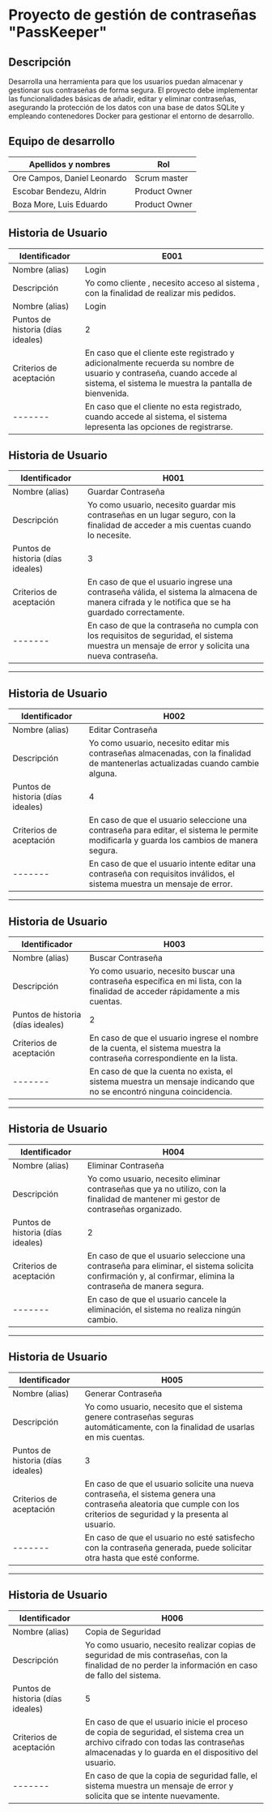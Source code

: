 # Proyecto de gestión de contraseñas "PassKeeper"
## Descripción
Desarrolla una herramienta para que los usuarios puedan almacenar y gestionar sus contraseñas de forma segura. El proyecto debe implementar las funcionalidades básicas de añadir, editar y eliminar contraseñas, asegurando la protección de los datos con una base de datos SQLite y empleando contenedores Docker para gestionar el entorno de desarrollo.
## Equipo de desarrollo
| Apellidos y nombres | Rol |
|---------------------|-----|
| Ore Campos, Daniel Leonardo | Scrum master |
| Escobar Bendezu, Aldrin | Product Owner |
| Boza More, Luis Eduardo | Product Owner |

## Historia de Usuario
| Identificador | E001 |
|---------------------|-----|
| Nombre (alias) | Login |
| Descripción | Yo como cliente , necesito acceso al sistema , con la finalidad de realizar mis pedidos. |
| Nombre (alias) | Login |
| Puntos de historia (días ideales) | 2 |
| Criterios de aceptación | En caso que el cliente este registrado y adicionalmente recuerda su nombre de usuario y contraseña, cuando accede al sistema, el sistema le muestra la pantalla de bienvenida. |
| ------- | En caso que el cliente no esta registrado, cuando accede al sistema, el sistema lepresenta las opciones de registrarse. |


## Historia de Usuario
| Identificador | H001 |
|---------------------|-----|
| Nombre (alias) | Guardar Contraseña |
| Descripción | Yo como usuario, necesito guardar mis contraseñas en un lugar seguro, con la finalidad de acceder a mis cuentas cuando lo necesite. |
| Puntos de historia (días ideales) | 3 |
| Criterios de aceptación | En caso de que el usuario ingrese una contraseña válida, el sistema la almacena de manera cifrada y le notifica que se ha guardado correctamente. |
| ------- | En caso de que la contraseña no cumpla con los requisitos de seguridad, el sistema muestra un mensaje de error y solicita una nueva contraseña. |

---

## Historia de Usuario
| Identificador | H002 |
|---------------------|-----|
| Nombre (alias) | Editar Contraseña |
| Descripción | Yo como usuario, necesito editar mis contraseñas almacenadas, con la finalidad de mantenerlas actualizadas cuando cambie alguna. |
| Puntos de historia (días ideales) | 4 |
| Criterios de aceptación | En caso de que el usuario seleccione una contraseña para editar, el sistema le permite modificarla y guarda los cambios de manera segura. |
| ------- | En caso de que el usuario intente editar una contraseña con requisitos inválidos, el sistema muestra un mensaje de error. |

---

## Historia de Usuario
| Identificador | H003 |
|---------------------|-----|
| Nombre (alias) | Buscar Contraseña |
| Descripción | Yo como usuario, necesito buscar una contraseña específica en mi lista, con la finalidad de acceder rápidamente a mis cuentas. |
| Puntos de historia (días ideales) | 2 |
| Criterios de aceptación | En caso de que el usuario ingrese el nombre de la cuenta, el sistema muestra la contraseña correspondiente en la lista. |
| ------- | En caso de que la cuenta no exista, el sistema muestra un mensaje indicando que no se encontró ninguna coincidencia. |

---

## Historia de Usuario
| Identificador | H004 |
|---------------------|-----|
| Nombre (alias) | Eliminar Contraseña |
| Descripción | Yo como usuario, necesito eliminar contraseñas que ya no utilizo, con la finalidad de mantener mi gestor de contraseñas organizado. |
| Puntos de historia (días ideales) | 2 |
| Criterios de aceptación | En caso de que el usuario seleccione una contraseña para eliminar, el sistema solicita confirmación y, al confirmar, elimina la contraseña de manera segura. |
| ------- | En caso de que el usuario cancele la eliminación, el sistema no realiza ningún cambio. |

---

## Historia de Usuario
| Identificador | H005 |
|---------------------|-----|
| Nombre (alias) | Generar Contraseña |
| Descripción | Yo como usuario, necesito que el sistema genere contraseñas seguras automáticamente, con la finalidad de usarlas en mis cuentas. |
| Puntos de historia (días ideales) | 3 |
| Criterios de aceptación | En caso de que el usuario solicite una nueva contraseña, el sistema genera una contraseña aleatoria que cumple con los criterios de seguridad y la presenta al usuario. |
| ------- | En caso de que el usuario no esté satisfecho con la contraseña generada, puede solicitar otra hasta que esté conforme. |

---

## Historia de Usuario
| Identificador | H006 |
|---------------------|-----|
| Nombre (alias) | Copia de Seguridad |
| Descripción | Yo como usuario, necesito realizar copias de seguridad de mis contraseñas, con la finalidad de no perder la información en caso de fallo del sistema. |
| Puntos de historia (días ideales) | 5 |
| Criterios de aceptación | En caso de que el usuario inicie el proceso de copia de seguridad, el sistema crea un archivo cifrado con todas las contraseñas almacenadas y lo guarda en el dispositivo del usuario. |
| ------- | En caso de que la copia de seguridad falle, el sistema muestra un mensaje de error y solicita que se intente nuevamente. |
